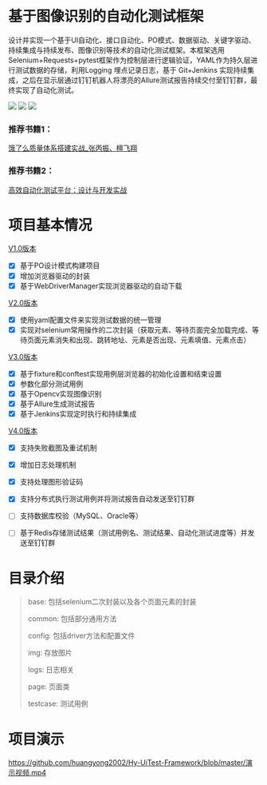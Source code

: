 
# 基于图像识别的自动化测试框架
设计并实现一个基于UI自动化、接口自动化、PO模式、数据驱动、关键字驱动、持续集成与持续发布、图像识别等技术的自动化测试框架。本框架选用 Selenium+Requests+pytest框架作为控制层进行逻辑验证，YAML作为持久层进行测试数据的存储，利用Logging 埋点记录日志，基于 Git+Jenkins 实现持续集成，之后在显示层通过钉钉机器人将漂亮的Allure测试报告持续交付至钉钉群，最终实现了自动化测试。


![](https://img.shields.io/badge/python-%3E%3D3.9-brightgreen)
![](https://img.shields.io/badge/License-MIT-blue)
![](https://img.shields.io/badge/version-4.0-yellowgreen)


### 推荐书籍1：
[饿了么质量体系搭建实战_张丙振、檀飞翔](https://weread.qq.com/web/bookDetail/9cb32f10721a48be9cbdc2a)
### 推荐书籍2：
[高效自动化测试平台：设计与开发实战](https://weread.qq.com/web/bookDetail/4ce323907204397b4cedf59)

# 项目基本情况
[V1.0版本](https://github.com/huangyong2002/Hy-UiTest-Framework/tree/V1.0)  
- [x] 基于PO设计模式构建项目
- [x] 增加浏览器驱动的封装
- [x] 基于WebDriverManager实现浏览器驱动的自动下载

[V2.0版本](https://github.com/huangyong2002/Hy-UiTest-Framework/tree/V2.0)  
- [x] 使用yaml配置文件来实现测试数据的统一管理
- [x] 实现对selenium常用操作的二次封装（获取元素、等待页面完全加载完成、等待页面元素消失和出现、跳转地址、元素是否出现、元素填值、元素点击）

[V3.0版本](https://github.com/huangyong2002/Hy-UiTest-Framework/tree/V3.0)  
- [x] 基于fixture和conftest实现用例层浏览器的初始化设置和结束设置
- [x] 参数化部分测试用例
- [x] 基于Opencv实现图像识别
- [x] 基于Allure生成测试报告
- [x] 基于Jenkins实现定时执行和持续集成

[V4.0版本](https://github.com/huangyong2002/Hy-UiTest-Framework/tree/V4.0)
- [x] 支持失败截图及重试机制
- [x] 增加日志处理机制
- [x] 支持处理图形验证码
- [x] 支持分布式执行测试用例并将测试报告自动发送至钉钉群
- [ ] 支持数据库校验（MySQL、Oracle等）
- [ ] 基于Redis存储测试结果（测试用例名、测试结果、自动化测试进度等）并发送至钉钉群



 


# 目录介绍
> base: 包括selenium二次封装以及各个页面元素的封装
> 
> common: 包括部分通用方法
> 
> config: 包括driver方法和配置文件
> 
> img: 存放图片
> 
> logs: 日志相关
> 
> page: 页面类
> 
> testcase: 测试用例
# 项目演示
https://github.com/huangyong2002/Hy-UiTest-Framework/blob/master/演示视频.mp4
